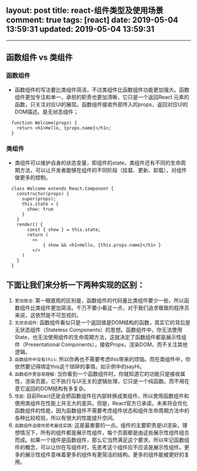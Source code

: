 layout: post
title: react-组件类型及使用场景
comment: true
tags: [react]
date: 2019-05-04 13:59:31
updated: 2019-05-04 13:59:31
---

------
<!-- more -->


## 函数组件 vs 类组件

### 函数组件
- 函数组件的写法要比类组件简洁，不过类组件比函数组件功能更加强大。函数组件更加专注和单一，承担的职责也更加清晰，它只是一个返回React 元素的函数，只关注对应UI的展现。函数组件接收外部传入的props，返回对应UI的DOM描述。是无状态组件；

```
  function Welcome(props) {
    return <h1>Hello, {props.name}</h1>;
  }
```

### 类组件
- 类组件可以维护自身的状态变量，即组件的state，类组件还有不同的生命周期方法，可以让开发者能够在组件的不同阶段（挂载、更新、卸载），对组件做更多的控制。

```
  class Welcome extends React.Component {
    constructor(props) {
      super(props);
      this.state = {
        show: true
      }
    }
    render() {
        const { show } = this.state;
        return (
          <>
              { show && <h1>Hello, {this.props.name}</h1> }
          </>
      )
    }
  }
```

## 下面让我们来分析一下两种实现的区别：

1. <code>更加简洁</code>:  第一眼直观的区别是，函数组件的代码量比类组件要少一些，所以函数组件比类组件更加简洁。千万不要小看这一点，对于我们追求极致的程序员来说，这依然是不可忽视的。
2. <code>无状态组件</code>: 函数组件看似只是一个返回值是DOM结构的函数，其实它的背后是无状态组件（Stateless Components）的思想。函数组件中，你无法使用State，也无法使用组件的生命周期方法，这就决定了函数组件都是展示性组件（Presentational Components），接收Props，渲染DOM，而不关注其他逻辑。
3. <code>函数组件中没有this</code>: 所以你再也不需要考虑this带来的烦恼。而在类组件中，你依然要记得绑定this这个琐碎的事情。如示例中的sayHi。
4. <code>函数组件更容易理解</code>: 当你看到一个函数组件时，你就知道它的功能只是接收属性，渲染页面，它不执行与UI无关的逻辑处理，它只是一个纯函数。而不用在意它返回的DOM结构有多复杂。
5. <code>性能</code>: 目前React还是会把函数组件在内部转换成类组件，所以使用函数组件和使用类组件在性能上并无大的差异。但是，React官方已承诺，未来将会优化函数组件的性能，因为函数组件不需要考虑组件状态和组件生命周期方法中的各种比较校验，所以有很大的性能提升空间。
6.  <code>函数组件迫使你思考最佳实践</code>: 这是最重要的一点。组件的主要职责是UI渲染，理想情况下，所有的组件都是展示性组件，每个页面都是由这些展示性组件组合而成。如果一个组件是函数组件，那么它当然满足这个要求。所以牢记函数组件的概念，可以让你在写组件时，先思考这个组件应不应该是展示性组件。更多的展示性组件意味着更多的组件有更简洁的结构，更多的组件能被更好的复用。
